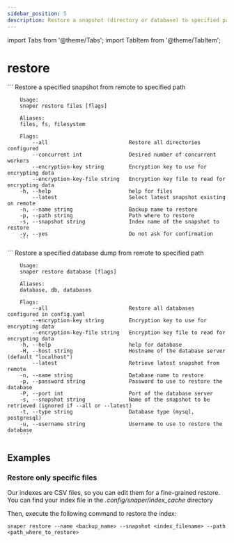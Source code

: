 ```yaml
---
sidebar_position: 5
description: Restore a snapshot (directory or database) to specified path
---
```


import Tabs from '@theme/Tabs';
import TabItem from '@theme/TabItem';

# restore

<Tabs groupId="backup_type">
  <TabItem value="files" label="Files">
        ```
        Restore a specified snapshot from remote to specified path

        Usage:
        snaper restore files [flags]

        Aliases:
        files, fs, filesystem

        Flags:
            --all                          Restore all directories configured
            --concurrent int               Desired number of concurrent workers
            --encryption-key string        Encryption key to use for encrypting data
            --encryption-key-file string   Encryption key file to read for encrypting data
        -h, --help                         help for files
            --latest                       Select latest snapshot existing on remote
        -n, --name string                  Backup name to restore
        -p, --path string                  Path where to restore
        -s, --snapshot string              Index name of the snapshot to restore
        -y, --yes                          Do not ask for confirmation
        ```
  </TabItem>
  <TabItem value="databases" label="Databases">
        ```
        Restore a specified database dump from remote to specified path

        Usage:
        snaper restore database [flags]

        Aliases:
        database, db, databases

        Flags:
            --all                          Restore all databases configured in config.yaml
            --encryption-key string        Encryption key to use for encrypting data
            --encryption-key-file string   Encryption key file to read for encrypting data
        -h, --help                         help for database
        -H, --host string                  Hostname of the database server (default "localhost")
            --latest                       Retrieve latest snapshot from remote
        -n, --name string                  Database name to restore
        -p, --password string              Password to use to restore the database
        -P, --port int                     Port of the database server
        -s, --snapshot string              Name of the snapshot to be retrieved (ignored if --all or --latest)
        -t, --type string                  Database type (mysql, postgresql)
        -u, --username string              Username to use to restore the database
        ```
  </TabItem>
</Tabs>

##  Examples
### Restore only specific files
Our indexes are CSV files, so you can edit them for a fine-grained restore. You can find your index file in the _.config/snaper/index_cache_ directory

Then, execute the following command to restore the index:

```
snaper restore --name <backup_name> --snapshot <index_filename> --path <path_where_to_restore>
```
